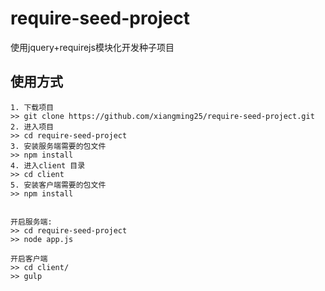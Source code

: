 # require-seed-project
使用jquery+requirejs模块化开发种子项目

## 使用方式
```
1. 下载项目
>> git clone https://github.com/xiangming25/require-seed-project.git
2. 进入项目
>> cd require-seed-project
3. 安装服务端需要的包文件
>> npm install
4. 进入client 目录
>> cd client
5. 安装客户端需要的包文件
>> npm install


开启服务端:
>> cd require-seed-project
>> node app.js

开启客户端
>> cd client/
>> gulp
```
